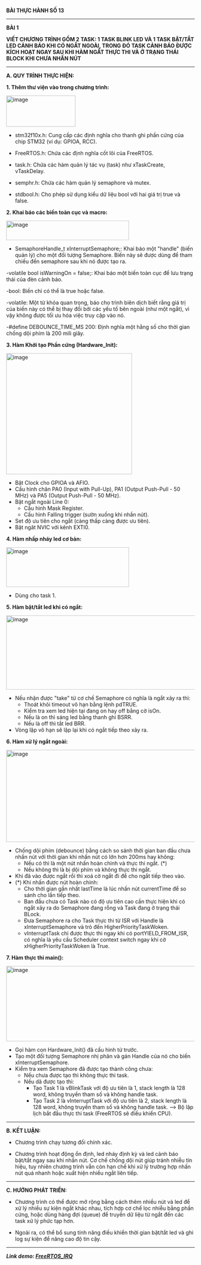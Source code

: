 **BÀI THỰC HÀNH SỐ 13**

---

**BÀI 1**

**VIẾT CHƯƠNG TRÌNH GỒM 2 TASK: 1 TASK BLINK LED VÀ 1 TASK BẬT/TẮT LED CẢNH BÁO KHI CÓ NGẮT NGOÀI, TRONG ĐÓ TASK CẢNH BÁO ĐƯỢC KÍCH HOẠT NGAY SAU KHI HÀM NGẮT THỰC THI VÀ Ở TRẠNG THÁI BLOCK KHI CHƯA NHẤN NÚT**

---

**A. QUY TRÌNH THỰC HIỆN:**

**1. Thêm thư viện vào trong chương trình:**

<img width="185" height="83" alt="image" src="https://github.com/user-attachments/assets/7cb1a625-4126-4463-b8b6-4c8f2b287d99" />

- stm32f10x.h: Cung cấp các định nghĩa cho thanh ghi phần cứng của chip STM32 (ví dụ: GPIOA, RCC).

- FreeRTOS.h: Chứa các định nghĩa cốt lõi của FreeRTOS.

- task.h: Chứa các hàm quản lý tác vụ (task) như xTaskCreate, vTaskDelay.

- semphr.h: Chứa các hàm quản lý semaphore và mutex.

- stdbool.h: Cho phép sử dụng kiểu dữ liệu bool với hai giá trị true và false.

**2. Khai báo các biến toàn cục và macro:**

<img width="328" height="52" alt="image" src="https://github.com/user-attachments/assets/89c3a7e5-f8b0-4ce7-a7b0-669ec825e927" />

- SemaphoreHandle_t xInterruptSemaphore;: Khai báo một "handle" (biến quản lý) cho một đối tượng Semaphore. Biến này sẽ được dùng để tham chiếu đến semaphore sau khi nó được tạo ra.

-volatile bool isWarningOn = false;: Khai báo một biến toàn cục để lưu trạng thái của đèn cảnh báo.

-bool: Biến chỉ có thể là true hoặc false.

-volatile: Một từ khóa quan trọng, báo cho trình biên dịch biết rằng giá trị của biến này có thể bị thay đổi bởi các yếu tố bên ngoài (như một ngắt), vì vậy không được tối ưu hóa việc truy cập vào nó.

-#define DEBOUNCE_TIME_MS 200: Định nghĩa một hằng số cho thời gian chống dội phím là 200 mili giây.

**3. Hàm Khởi tạo Phần cứng (Hardware_Init):**

<img width="336" height="323" alt="image" src="https://github.com/user-attachments/assets/64a33e09-7d6f-4590-81d9-49ed29b5a1ec" />

- Bật Clock cho GPIOA và AFIO.
- Cấu hình chân PA0 (Input with Pull-Up), PA1 (Output Push-Pull - 50 MHz) và PA5 (Output Push-Pull - 50 MHz).
- Bật ngắt ngoài Line 0:
  - Cấu hình Mask Register.
  - Cấu hình Falling trigger (sườn xuống khi nhần nút).
- Set độ ưu tiên cho ngắt (càng thấp càng được ưu tiên).
- Bật ngăt NVIC với kênh EXTI0.

**4. Hàm nhấp nháy led cơ bản:**

<img width="328" height="106" alt="image" src="https://github.com/user-attachments/assets/e5affaa2-b35d-4ea5-b47f-9bb1049ea6e0" />

- Dùng cho task 1.

**5. Hàm bật/tắt led khi có ngắt:**

<img width="612" height="198" alt="image" src="https://github.com/user-attachments/assets/01f8c16a-52b1-4af9-abc1-94d90165192b" />

- Nếu nhận được "take" từ cơ chế Semaphore có nghĩa là ngắt xảy ra thì:
  - Thoát khỏi timeout vô hạn bằng lệnh pdTRUE.
  - Kiểm tra xem led hiện tại đang on hay off bằng cờ isOn.
  - Nếu là on thì sáng led bằng thanh ghi BSRR.
  - Nếu là off thì tắt led BRR.
- Vòng lặp vô hạn sẽ lặp lại khi có ngắt tiếp theo xảy ra.

**6. Hàm xử lý ngắt ngoài:**

<img width="643" height="246" alt="image" src="https://github.com/user-attachments/assets/7e34f75d-8c0d-439a-89f1-76f2e27f1c32" />

- Chống dội phím (debounce) bằng cách so sánh thời gian ban đầu chưa nhấn nút với thời gian khi nhấn nút có lớn hơn 200ms hay không:
  - Nếu có thì là một nút nhấn hoàn chỉnh và thực thi ngắt. (*)
  - Nếu không thì là bị dội phím và không thực thi ngắt.
- Khi đã vào được ngắt rồi thì xoá cờ ngắt đi để cho ngắt tiếp theo vào.
- (*) Khi nhấn được nút hoàn chỉnh:
  - Cho thời gian gần nhất lastTime là lúc nhấn nút currentTime để so sánh cho lần tiếp theo.
  - Ban đầu chưa có Task nào có độ ưu tiên cao cần thực hiện khi có ngắt xảy ra do Semaphore đang rỗng và Task đang ở trạng thái BLock.
  - Đưa Semaphore ra cho Task thực thi từ ISR với Handle là xInterruptSemaphore và trỏ đến HigherPriorityTaskWoken.
  - vInterruptTask chỉ được thực thi ngay khi có portYIELD_FROM_ISR, có nghĩa là yêu cầu Scheduler context switch ngay khi cờ                  xHigherPriorityTaskWoken là True.
  
**7. Hàm thực thi main():**

<img width="564" height="201" alt="image" src="https://github.com/user-attachments/assets/68bfbaca-a8d9-4468-b17f-68d2ffab13ca" />

- Gọi hàm con Hardware_Init() đã cấu hình từ trước.
- Tạo một đối tượng Semaphore nhị phân và gán Handle của nó cho biến xInterruptSemaphore.
- Kiểm tra xem Semaphore đã được tạo thành công chưa:
  - Nếu chưa được tạo thì không thực thi task.
  - Nếu dã được tạo thì:
    - Tạo Task 1 là vBlinkTask với độ ưu tiên là 1, stack length là 128 word, không truyền tham số và không handle task.
    - Tạo Task 2 là vInterruptTask với độ ưu tiên là 2, stack length là 128 word, không truyền tham số và không handle task.
    --> Bộ lập lịch bắt đầu thực thi task (FreeRTOS sẽ điều khiển CPU).

---

**B. KẾT LUẬN:**

- Chương trình chạy tương đối chính xác.

- Chương trình hoạt động ổn định, led nháy định kỳ và led cảnh báo bật/tắt ngay sau khi nhấn nút. Cơ chế chống dội nút giúp tránh nhiễu tín hiệu, tuy nhiên chương trình vẫn còn hạn chế khi xử lý trường hợp nhấn nút quá nhanh hoặc xuất hiện nhiều ngắt liên tiếp.

---

**C. HƯỚNG PHÁT TRIỂN:**

- Chương trình có thể được mở rộng bằng cách thêm nhiều nút và led để xử lý nhiều sự kiện ngắt khác nhau, tích hợp cơ chế lọc nhiễu bằng phần cứng, hoặc dùng hàng đợi (queue) để truyền dữ liệu từ ngắt đến các task xử lý phức tạp hơn.

- Ngoài ra, có thể bổ sung tính năng điều khiển thời gian bật/tắt led và ghi log sự kiện để nâng cao độ tin cậy.

---

_**Link demo: [FreeRTOS_IRQ](https://drive.google.com/file/d/112dLYg-iWgX8-oJDP7mTPcP6xbPlP00W/view?usp=drive_link)**_
